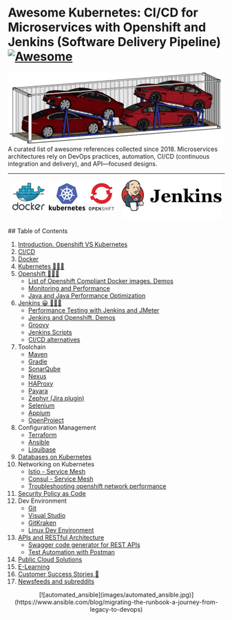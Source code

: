 # Awesome Kubernetes: CI/CD for Microservices with Openshift and Jenkins (Software Delivery Pipeline) [![Awesome](https://cdn.rawgit.com/sindresorhus/awesome/d7305f38d29fed78fa85652e3a63e154dd8e8829/media/badge.svg)](https://github.com/sindresorhus/awesome)

<img alt="Container with cars" src="images/container_with_cars.png"> 
<head>
<meta property="og:image" content="https://awesome-kubernetes.readthedocs.io/images/container_with_cars.png">
</head>
A curated list of awesome references collected since 2018.
Microservices architectures rely on DevOps practices, automation, CI/CD (continuous integration and delivery), and API—focused designs.


<center>

|[![openshift videos](images/docker_kubernetes_openshift.png)](https://www.youtube.com/user/rhopenshift)|[![jenkins videos](images/jenkins-logo.png)](https://www.youtube.com/user/CloudBeesTV)|
|:---:|:---:|

</center>
<div id="player"></div>
## Table of Contents

1. [Introduction. Openshift VS Kubernetes](introduction.md)
2. [CI/CD](cicd.md)
3. [Docker](docker.md)
4. [Kubernetes 🌟🌟🌟](kubernetes.md)
5. [Openshift 🌟🌟🌟](openshift.md)
    - [List of Openshift Compliant Docker images. Demos](openshift-compliant-images.md)
    - [Monitoring and Performance](monitoring.md)
    - [Java and Java Performance Optimization](java-and-java-performance-optimization.md)
6. [Jenkins 😀 🌟🌟🌟](jenkins.md)
    - [Performance Testing with Jenkins and JMeter](performance-testing-with-jenkins-and-jmeter.md)
    - [Jenkins and Openshift. Demos](jenkins-and-openshift.md)
    - [Groovy](groovy.md)
    - [Jenkins Scripts](scripts/README.md)
    - [CI/CD alternatives](cicd-alternatives.md)
7. Toolchain
    - [Maven](maven.md)
    - [Gradle](gradle.md)
    - [SonarQube](sonarqube.md)
    - [Nexus](nexus.md)
    - [HAProxy](haproxy.md)
    - [Payara](payara.md)
    - [Zephyr (Jira plugin)](zephyr.md)
    - [Selenium](selenium.md)
    - [Appium](appium.md)
    - [OpenProject](https://www.openproject.org/)
8. Configuration Management
    - [Terraform](terraform.md)
    - [Ansible](ansible.md)
    - [Liquibase](liquibase.md)
9. [Databases on Kubernetes](databases.md)
10. Networking on Kubernetes
    - [Istio - Service Mesh](istio.md)
    - [Consul - Service Mesh](consul.md)
    - [Troubleshooting openshift network performance](troubleshooting-openshift-network-performance.md)
11. [Security Policy as Code](securityascode.md)
12. Dev Environment    
    - [Git](git.md)
    - [Visual Studio](visual-studio.md)
    - [GitKraken](gitkraken.md)
    - [Linux Dev Environment](linux-dev-env.md)
13. [APIs and RESTful Architecture](apis-and-restful-architecture.md)
    - [Swagger code generator for REST APIs](swagger-code-generator-for-rest-apis.md)
    - [Test Automation with Postman](postman.md)
14. [Public Cloud Solutions](public-cloud-solutions.md)
15. [E-Learning](elearning.md)
16. [Customer Success Stories 🌟](customer.md)
17. [Newsfeeds and subreddits](newsfeeds.md)

<!-- El fin de la memoria? Documental 
<center>
    
<div class="container">
<iframe src="https://www.youtube.com/embed/tentcmxz3Bo?start=633&end=654" frameborder="0" allowfullscreen class="video"></iframe>	
</div>
</br>
-->
<center>
[![automated_ansible](images/automated_ansible.jpg)](https://www.ansible.com/blog/migrating-the-runbook-a-journey-from-legacy-to-devops)
</center>
